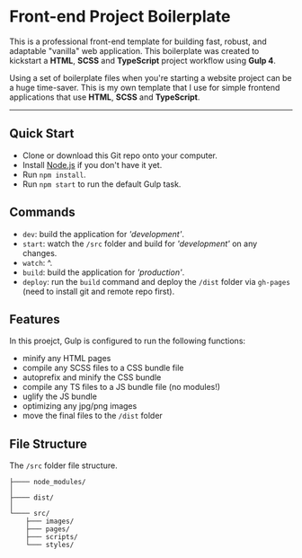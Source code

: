 # Front-end Project Boilerplate

This is a professional front-end template for building fast, robust, and adaptable "vanilla" web application.
This boilerplate was created to kickstart a **HTML**, **SCSS** and **TypeScript** project workflow using **Gulp 4**.

Using a set of boilerplate files when you're starting a website project can be a huge time-saver. This is my own template that I use for simple frontend applications that use **HTML**, **SCSS** and **TypeScript**.

---

## Quick Start

* Clone or download this Git repo onto your computer.
* Install [Node.js](https://nodejs.org/en/) if you don't have it yet.
* Run `npm install`.
* Run `npm start` to run the default Gulp task.

## Commands

* `dev`: build the application for *'development'*.
* `start`: watch the `/src` folder and build for *'development'* on any changes.
* `watch`: ^.
* `build`: build the application for *'production'*.
* `deploy`: run the `build` command and deploy the `/dist` folder via `gh-pages` (need to install git and remote repo first).

## Features

In this proejct, Gulp is configured to run the following functions:

* minify any HTML pages
* compile any SCSS files to a CSS bundle file
* autoprefix and minify the CSS bundle
* compile any TS files to a JS bundle file (no modules!)
* uglify the JS bundle
* optimizing any jpg/png images
* move the final files to the `/dist` folder

## File Structure

The `/src` folder file structure.

```code
├──── node_modules/
│
├──── dist/
│
└──── src/
    ├─── images/
    ├─── pages/
    ├─── scripts/
    └─── styles/
```